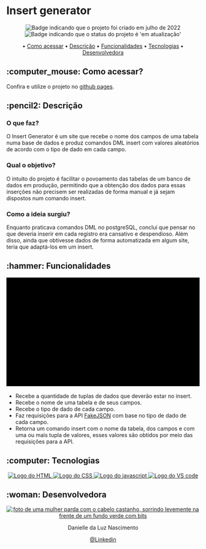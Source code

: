 # Insert generator

<p align="center">
    <img alt="Badge indicando que o projeto foi criado em julho de 2022" src="https://img.shields.io/badge/Data%20de%20cria%C3%A7%C3%A3o-Outubro%2F2022-blue">
    <img alt="Badge indicando que o status do projeto é 'em atualização'" src="https://img.shields.io/badge/Status-Concluído-yellow">
</p>

<p align="center">
    • <a href="#Como acessar">Como acessar</a>
    • <a href="#descricao">Descrição</a>
    • <a href="#funcionalidades">Funcionalidades</a>
    • <a href="#tecnologias">Tecnologias</a>
    • <a href="#Desenvolvedora">Desenvolvedora</a>
</p>

<h2 id="Como acessar"> :computer_mouse: Como acessar?</h2>

Confira e utilize o projeto no <a href="https://danielle-luz.github.io/Insert-Generator/">github pages</a>.


<h2 id="descricao">:pencil2: Descrição</h2>

### O que faz?

O Insert Generator é um site que recebe o nome dos campos de uma tabela numa base de dados e produz comandos DML insert com valores aleatórios de acordo com o tipo de dado em cada campo.

### Qual o objetivo?

O intuito do projeto é facilitar o povoamento das tabelas de um banco de dados em produção, permitindo que a obtenção dos dados para essas inserções não precisem ser realizadas de forma manual e já sejam dispostos num comando insert.

### Como a ideia surgiu?
Enquanto praticava comandos DML no postgreSQL, concluí que pensar no que deveria inserir em cada registro era cansativo e despendioso. Além disso, ainda que obtivesse dados de forma automatizada em algum site, teria que adaptá-los em um insert.


<h2 id="funcionalidades">:hammer: Funcionalidades</h2>
<center>
    <img src="src/README/funcionalidades.gif">
</center>

- Recebe a quantidade de tuplas de dados que deverão estar no insert.
- Recebe o nome de uma tabela e de seus campos.
- Recebe o tipo de dado de cada campo.
- Faz requisições para a API <a href="https://fakejson.com/">FakeJSON</a> com base no tipo de dado de cada campo.
- Retorna um comando insert com o nome da tabela, dos campos e com uma ou mais tupla de valores, esses valores são obtidos por meio das requisições para a API.


<h2 id="tecnologias">:computer: Tecnologias</h2>
<p align="center">
    <a href="https://www.w3.org/html/">
    <img alt="Logo do HTML" src="https://img.icons8.com/color/48/000000/html-5--v1.png">
  </a>
  <a href="https://www.w3.org/Style/CSS/Overview.en.html">
    <img alt="Logo do CSS" src="https://img.icons8.com/color/48/000000/css3.png">
  </a>
  <a href="https://www.javascript.com/">
    <img alt="Logo do javascript" src="https://img.icons8.com/color/48/000000/javascript--v1.png">
  </a>
  <a href="https://code.visualstudio.com/">
    <img alt="Logo do VS code" src="https://img.icons8.com/color/48/000000/visual-studio-code-2019.png">
  </a>
</p>

<h2 id="Desenvolvedora">:woman: Desenvolvedora</h2>

<p align="center">
  <a href="https://github.com/Danielle-Luz">
    <img width="120px" src="https://avatars.githubusercontent.com/u/99164019?v=4" alt="foto de uma mulher parda com o cabelo castanho, sorrindo levemente na frente de um fundo verde com bits">
  </a>
</p>

<p align="center">
Danielle da Luz Nascimento
</p>

<p align="center">
<a href="https://www.linkedin.com/in/danielle-da-luz-nascimento/">@Linkedin</a>
</p>

